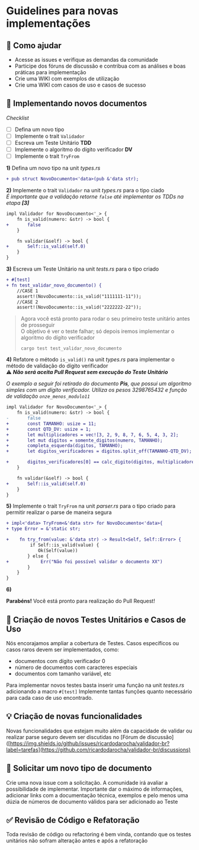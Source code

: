 # Guidelines para novas implementações

## 🔱 Como ajudar

* Acesse as issues e verifique as demandas da comunidade  
* Participe dos fóruns de discussão e contribua com as análises e boas práticas para implementação  
* Crie uma WIKI com exemplos de utilização  
* Crie uma WIKI com casos de uso e casos de sucesso  

## 📄 Implementando novos documentos

_Checklist_
- [ ] Defina um novo tipo
- [ ] Implemente o trait `Validador`
- [ ] Escreva um Teste Unitário **TDD**
- [ ] Implemente o algoritmo do dígito verificador **DV**
- [ ] Implemente o trait `TryFrom` 

**1)** Defina um novo tipo na unit _types.rs_

```diff 
+ pub struct NovoDocumento<'data>(pub &'data str);
```

**2)** Implemente o trait `Validador` na unit _types.rs_  para o tipo ciado   
_É importante que a validação retorne `false` até implementar os TDDs na etapa **[3]**_

```diff
impl Validador for NovoDocumento<'_> {
    fn is_valid(numero: &str) -> bool {
+       false
    }

    fn validar(&self) -> bool {
+       Self::is_valid(self.0)
    }
}
```

**3)** Escreva um Teste Unitário  na unit _tests.rs_  para o tipo criado 

```diff
+ #[test] 
+ fn test_validar_novo_documento() {
    //CASE 1
    assert!(NovoDocumento::is_valid("1111111-11"));
    //CASE 2
    assert!(NovoDocumento::is_valid("2222222-22"));
```

> Agora você está pronto para rodar o seu primeiro teste unitário antes de prosseguir  
> O objetivo é ver o teste falhar; só depois iremos implementar o algoritmo do dígito verificador  
> ```shell
> cargo test test_validar_novo_documento
> ```

**4)** Refatore o método `is_valid()` na unit _types.rs_ para implementar o método de validação do dígito verificador  
⚠ _**Não será aceita Pull Request sem execução do Teste Unitário**_

_O exemplo a seguir foi retirado do documento **Pis**, que possui um algoritmo simples com um dígito verificador. Utiliza os pesos 3298765432 e função de validação `onze_menos_modulo11`_

```diff
impl Validador for NovoDocumento<'_> {
    fn is_valid(numero: &str) -> bool {
-       false
+       const TAMANHO: usize = 11;
+       const QTD_DV: usize = 1;
+       let multiplicadores = vec![3, 2, 9, 8, 7, 6, 5, 4, 3, 2];
+       let mut digitos = somente_digitos(numero, TAMANHO);
+       completa_esquerda(digitos, TAMANHO);
+       let digitos_verificadores = digitos.split_off(TAMANHO-QTD_DV);

+       digitos_verificadores[0] == calc_digito(digitos, multiplicadores, onze_menos_mod11)
    }

    fn validar(&self) -> bool {
+       Self::is_valid(self.0)
    }
}
```

**5)** Implemente o trait `TryFrom` na unit _parser.rs_ para o tipo criado para permitir realizar o parse de maneira segura  

```diff
+ impl<'data> TryFrom<&'data str> for NovoDocumento<'data>{
+ type Error = &'static str;

+    fn try_from(value: &'data str) -> Result<Self, Self::Error> {
         if Self::is_valid(value) {
            Ok(Self(value))        
        } else {
+            Err("Não foi possível validar o documento XX")
        }
    }
}
```

**6)** 

**Parabéns!** Você está pronto para realização do Pull Request!

## 🚀 Criação de novos Testes Unitários e Casos de Uso

Nós encorajamos ampliar a cobertura de Testes. Casos específicos ou casos raros devem ser implementados, como: 
 - documentos com dígito verificador 0
 - número de documentos com caracteres especiais
 - documentos com tamanho variável, etc
 
 Para implementar novos testes basta inserir uma função na unit _testes.rs_ adicionando a macro `#[test]`
 Implemente tantas funções quanto necessário para cada caso de uso encontrado.

## 💡 Criação de novas funcionalidades

Novas funcionalidades que estejam muito além da capacidade de validar ou realizar parse seguro devem ser discutidas no 
[Fórum de discussão]([https://img.shields.io/github/issues/ricardodarocha/validador-br?label=tarefas](https://github.com/ricardodarocha/validador-br/discussions)

## 💛 Solicitar um novo tipo de documento

Crie uma nova issue com a solicitação. A comunidade irá avaliar a possibilidade de implementar. Importante dar o máximo de informações, 
adicionar links com a documentação técnica, exemplos e pelo menos uma dúzia de números de documento válidos para 
ser adicionado ao Teste

## ✅ Revisão de Código e Refatoração

Toda revisão de código ou refactoring é bem vinda, contando que os testes unitários não sofram alteração antes e após a refatoração
